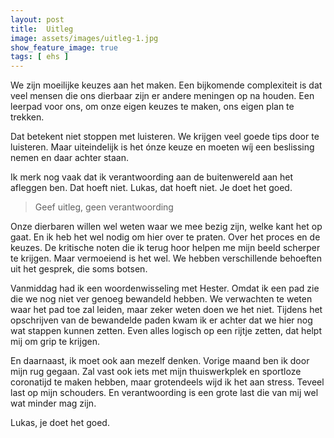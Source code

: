 ```yaml
---
layout: post
title:  Uitleg
image: assets/images/uitleg-1.jpg
show_feature_image: true
tags: [ ehs ]
---
```


We zijn moeilijke keuzes aan het maken. Een bijkomende complexiteit is dat veel mensen die ons dierbaar zijn er andere meningen op na houden. Een leerpad voor ons, om onze eigen keuzes te maken, ons eigen plan te trekken.

Dat betekent niet stoppen met luisteren. We krijgen veel goede tips door te luisteren. Maar uiteindelijk is het ónze keuze en moeten wíj een beslissing nemen en daar achter staan.

Ik merk nog vaak dat ik verantwoording aan de buitenwereld aan het afleggen ben. Dat hoeft niet. Lukas, dat hoeft niet. Je doet het goed.

> Geef uitleg, geen verantwoording

Onze dierbaren willen wel weten waar we mee bezig zijn, welke kant het op gaat. En ik heb het wel nodig om hier over te praten. Over het proces en de keuzes. De kritische noten die ik terug hoor helpen me mijn beeld scherper te krijgen. Maar vermoeiend is het wel. We hebben verschillende behoeften uit het gesprek, die soms botsen.

Vanmiddag had ik een woordenwisseling met Hester. Omdat ik een pad zie die we nog niet ver genoeg bewandeld hebben. We verwachten te weten waar het pad toe zal leiden, maar zeker weten doen we het niet. Tijdens het opschrijven van de bewandelde paden kwam ik er achter dat we hier nog wat stappen kunnen zetten. Even alles logisch op een rijtje zetten, dat helpt mij om grip te krijgen.

En daarnaast, ik moet ook aan mezelf denken. Vorige maand ben ik door mijn rug gegaan. Zal vast ook iets met mijn thuiswerkplek en sportloze coronatijd te maken hebben, maar grotendeels wijd ik het aan stress. Teveel last op mijn schouders. En verantwoording is een grote last die van mij wel wat minder mag zijn.

Lukas, je doet het goed.
